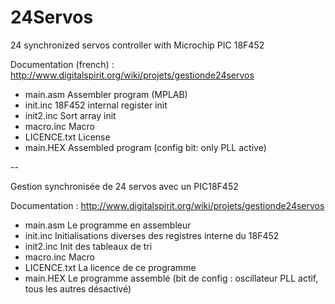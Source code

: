 24Servos
========

24 synchronized servos controller with Microchip PIC 18F452

Documentation (french) : http://www.digitalspirit.org/wiki/projets/gestionde24servos

- main.asm	    Assembler program (MPLAB)
- init.inc	    18F452 internal register init
- init2.inc	    Sort array init
- macro.inc	    Macro
- LICENCE.txt	License
- main.HEX	    Assembled program (config bit: only PLL active)

--

Gestion synchronisée de 24 servos avec un PIC18F452

Documentation : http://www.digitalspirit.org/wiki/projets/gestionde24servos

- main.asm	    Le programme en assembleur
- init.inc	    Initialisations diverses des registres interne du 18F452
- init2.inc	    Init des tableaux de tri
- macro.inc	    Macro
- LICENCE.txt	La licence de ce programme
- main.HEX	    Le programme assemblé (bit de config : oscillateur PLL actif, tous les autres désactivé)


